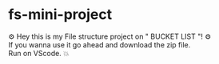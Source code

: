 # fs-mini-project

:gear: Hey this is my File structure project on " BUCKET LIST "! :gear:
</br>
If you wanna use it go ahead and download the zip file. 
</br>
Run on VScode. :boom:
